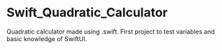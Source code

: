 # Swift_Quadratic_Calculator

Quadratic calculator made using .swift. First project to test variables and basic knowledge of SwiftUI. 
